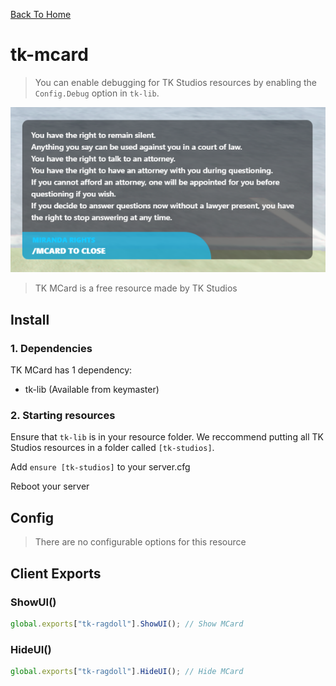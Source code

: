 [Back To Home](/)

# tk-mcard

> You can enable debugging for TK Studios resources by enabling the `Config.Debug` option in `tk-lib`.

<img class="img-center" src="./assets/tk-mcard/mcard.PNG">

> TK MCard is a free resource made by TK Studios

## Install

### 1. Dependencies

TK MCard has 1 dependency:

- tk-lib (Available from keymaster)

### 2. Starting resources

Ensure that `tk-lib` is in your resource folder. We reccommend putting all TK Studios resources in a folder called `[tk-studios]`.

Add `ensure [tk-studios]` to your server.cfg

Reboot your server

## Config

> There are no configurable options for this resource

## Client Exports

### ShowUI()

```js
global.exports["tk-ragdoll"].ShowUI(); // Show MCard
```

### HideUI()

```js
global.exports["tk-ragdoll"].HideUI(); // Hide MCard
```
